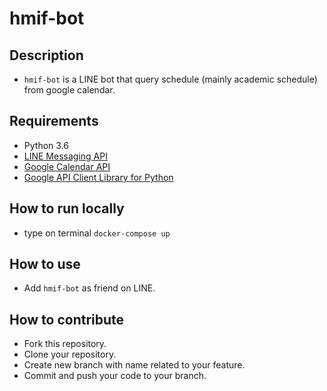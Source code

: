 # hmif-bot

## Description
* `hmif-bot` is a LINE bot that query schedule (mainly academic schedule) from google calendar.

## Requirements
* Python 3.6
* [LINE Messaging API](https://developers.line.me/en/docs/messaging-api/overview/)
* [Google Calendar API](https://developers.google.com/calendar/)
* [Google API Client Library for Python](https://developers.google.com/api-client-library/python/)

## How to run locally
* type on terminal ```docker-compose up```

## How to use
* Add `hmif-bot` as friend on LINE.

## How to contribute
* Fork this repository.
* Clone your repository.
* Create new branch with name related to your feature.
* Commit and push your code to your branch.